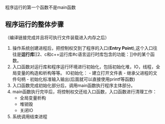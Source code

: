 程序运行的第一个函数不是main函数
## 程序运行的整体步骤
（编译链接完成并且将可执行文件装载进入内存之后）
1. 操作系统创建进程后，把控制权交到了程序的入口(**Entry Point**),这个入口往往是**运行库**[[2、c和c++运行库#c语言运行时库包含的功能：]]中的某个函数。
2. 入口函数对运行库和程序运行环境进行初始化，包括初始化堆，IO，线程，全局变量的构造和析构等等。
	IO初始化：
		- 建立打开文件表
		- 继承父进程的文件句柄
		- 初始化标准输入输出(后面就可以直接使用printf等函数)
1. 入口函数完成初始化部分后，调用main函数执行程序主体部分。
2. main函数执行完毕后，将控制权交还给入口函数，入口函数进行清理工作：
	- 全局变量析构
	- 堆销毁
	- 关闭IO
3. 系统调用结束进程